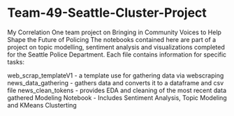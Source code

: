# Team-49-Seattle-Cluster-Project
My Correlation One team project on Bringing in Community Voices to Help Shape the Future of Policing
The notebooks contained here are part of a project on topic modelling, sentiment analysis and visualizations completed for the Seattle Police Department. Each file contains information for specific tasks:

web_scrap_templateV1 - a template use for gathering data via webscraping
news_data_gathering - gathers data and converts it to a dataframe and csv file
news_clean_tokens - provides EDA and cleaning of the most recent data gathered
Modeling Notebook - Includes Sentiment Analysis, Topic Modeling and KMeans Clusterting

